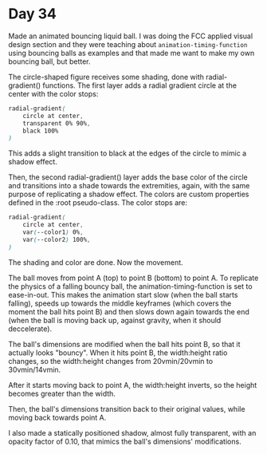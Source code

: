 # Day 34

Made an animated bouncing liquid ball. I was doing the FCC applied visual design section and they were teaching about `animation-timing-function` using bouncing balls as examples and that made me want to make my own bouncing ball, but better.

The circle-shaped figure receives some shading, done with radial-gradient() functions. The first layer adds a radial gradient circle at the center with the color stops:

```css
radial-gradient(
    circle at center,
    transparent 0% 90%,
    black 100%
)
```

This adds a slight transition to black at the edges of the circle to mimic a shadow effect.

Then, the second radial-gradient() layer adds the base color of the circle and transitions into a shade towards the extremities, again, with the same purpose of replicating a shadow effect. The colors are custom properties defined in the :root pseudo-class. The color stops are:

```css
radial-gradient(
    circle at center,
    var(--color1) 0%,
    var(--color2) 100%,
)
```

The shading and color are done. Now the movement.

The ball moves from point A (top) to point B (bottom) to point A. To replicate the physics of a falling bouncy ball, the animation-timing-function is set to ease-in-out. This makes the animation start slow (when the ball starts falling), speeds up towards the middle keyframes (which covers the moment the ball hits point B) and then slows down again towards the end (when the ball is moving back up, against gravity, when it should deccelerate).

The ball's dimensions are modified when the ball hits point B, so that it actually looks "bouncy". When it hits point B, the width:height ratio changes, so the width:height changes from 20vmin/20vmin to 30vmin/14vmin.

After it starts moving back to point A, the width:height inverts, so the height becomes greater than the width.

Then, the ball's dimensions transition back to their original values, while moving back towards point A.

I also made a statically positioned shadow, almost fully transparent, with an opacity factor of 0.10, that mimics the ball's dimensions' modifications.
